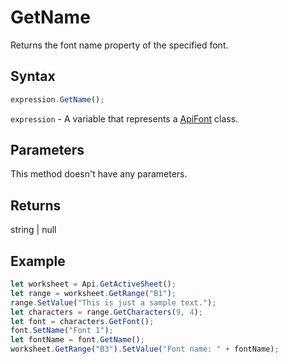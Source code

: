 # GetName

Returns the font name property of the specified font.

## Syntax

```javascript
expression.GetName();
```

`expression` - A variable that represents a [ApiFont](../ApiFont.md) class.

## Parameters

This method doesn't have any parameters.

## Returns

string \| null

## Example



```javascript editor-xlsx
let worksheet = Api.GetActiveSheet();
let range = worksheet.GetRange("B1");
range.SetValue("This is just a sample text.");
let characters = range.GetCharacters(9, 4);
let font = characters.GetFont();
font.SetName("Font 1");
let fontName = font.GetName();
worksheet.GetRange("B3").SetValue("Font name: " + fontName);
```
